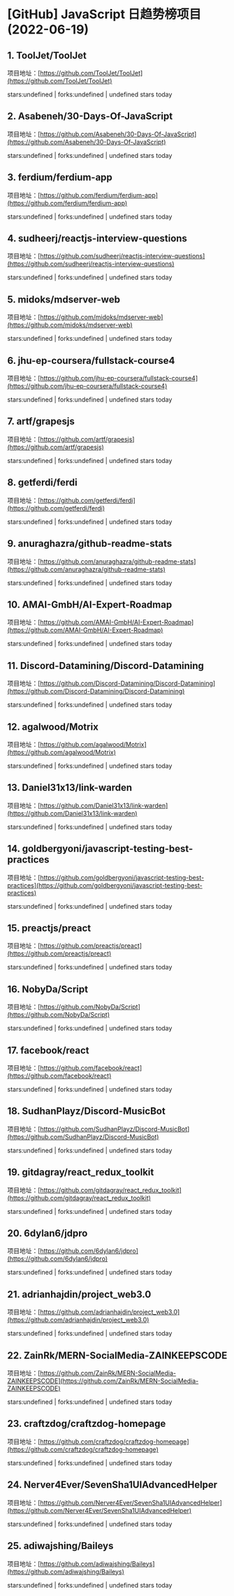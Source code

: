 # [GitHub] JavaScript 日趋势榜项目(2022-06-19)

## 1. ToolJet/ToolJet 

项目地址：[https://github.com/ToolJet/ToolJet](https://github.com/ToolJet/ToolJet)

stars:undefined | forks:undefined | undefined stars today 



## 2. Asabeneh/30-Days-Of-JavaScript 

项目地址：[https://github.com/Asabeneh/30-Days-Of-JavaScript](https://github.com/Asabeneh/30-Days-Of-JavaScript)

stars:undefined | forks:undefined | undefined stars today 



## 3. ferdium/ferdium-app 

项目地址：[https://github.com/ferdium/ferdium-app](https://github.com/ferdium/ferdium-app)

stars:undefined | forks:undefined | undefined stars today 



## 4. sudheerj/reactjs-interview-questions 

项目地址：[https://github.com/sudheerj/reactjs-interview-questions](https://github.com/sudheerj/reactjs-interview-questions)

stars:undefined | forks:undefined | undefined stars today 



## 5. midoks/mdserver-web 

项目地址：[https://github.com/midoks/mdserver-web](https://github.com/midoks/mdserver-web)

stars:undefined | forks:undefined | undefined stars today 



## 6. jhu-ep-coursera/fullstack-course4 

项目地址：[https://github.com/jhu-ep-coursera/fullstack-course4](https://github.com/jhu-ep-coursera/fullstack-course4)

stars:undefined | forks:undefined | undefined stars today 



## 7. artf/grapesjs 

项目地址：[https://github.com/artf/grapesjs](https://github.com/artf/grapesjs)

stars:undefined | forks:undefined | undefined stars today 



## 8. getferdi/ferdi 

项目地址：[https://github.com/getferdi/ferdi](https://github.com/getferdi/ferdi)

stars:undefined | forks:undefined | undefined stars today 



## 9. anuraghazra/github-readme-stats 

项目地址：[https://github.com/anuraghazra/github-readme-stats](https://github.com/anuraghazra/github-readme-stats)

stars:undefined | forks:undefined | undefined stars today 



## 10. AMAI-GmbH/AI-Expert-Roadmap 

项目地址：[https://github.com/AMAI-GmbH/AI-Expert-Roadmap](https://github.com/AMAI-GmbH/AI-Expert-Roadmap)

stars:undefined | forks:undefined | undefined stars today 



## 11. Discord-Datamining/Discord-Datamining 

项目地址：[https://github.com/Discord-Datamining/Discord-Datamining](https://github.com/Discord-Datamining/Discord-Datamining)

stars:undefined | forks:undefined | undefined stars today 



## 12. agalwood/Motrix 

项目地址：[https://github.com/agalwood/Motrix](https://github.com/agalwood/Motrix)

stars:undefined | forks:undefined | undefined stars today 



## 13. Daniel31x13/link-warden 

项目地址：[https://github.com/Daniel31x13/link-warden](https://github.com/Daniel31x13/link-warden)

stars:undefined | forks:undefined | undefined stars today 



## 14. goldbergyoni/javascript-testing-best-practices 

项目地址：[https://github.com/goldbergyoni/javascript-testing-best-practices](https://github.com/goldbergyoni/javascript-testing-best-practices)

stars:undefined | forks:undefined | undefined stars today 



## 15. preactjs/preact 

项目地址：[https://github.com/preactjs/preact](https://github.com/preactjs/preact)

stars:undefined | forks:undefined | undefined stars today 



## 16. NobyDa/Script 

项目地址：[https://github.com/NobyDa/Script](https://github.com/NobyDa/Script)

stars:undefined | forks:undefined | undefined stars today 



## 17. facebook/react 

项目地址：[https://github.com/facebook/react](https://github.com/facebook/react)

stars:undefined | forks:undefined | undefined stars today 



## 18. SudhanPlayz/Discord-MusicBot 

项目地址：[https://github.com/SudhanPlayz/Discord-MusicBot](https://github.com/SudhanPlayz/Discord-MusicBot)

stars:undefined | forks:undefined | undefined stars today 



## 19. gitdagray/react_redux_toolkit 

项目地址：[https://github.com/gitdagray/react_redux_toolkit](https://github.com/gitdagray/react_redux_toolkit)

stars:undefined | forks:undefined | undefined stars today 



## 20. 6dylan6/jdpro 

项目地址：[https://github.com/6dylan6/jdpro](https://github.com/6dylan6/jdpro)

stars:undefined | forks:undefined | undefined stars today 



## 21. adrianhajdin/project_web3.0 

项目地址：[https://github.com/adrianhajdin/project_web3.0](https://github.com/adrianhajdin/project_web3.0)

stars:undefined | forks:undefined | undefined stars today 



## 22. ZainRk/MERN-SocialMedia-ZAINKEEPSCODE 

项目地址：[https://github.com/ZainRk/MERN-SocialMedia-ZAINKEEPSCODE](https://github.com/ZainRk/MERN-SocialMedia-ZAINKEEPSCODE)

stars:undefined | forks:undefined | undefined stars today 



## 23. craftzdog/craftzdog-homepage 

项目地址：[https://github.com/craftzdog/craftzdog-homepage](https://github.com/craftzdog/craftzdog-homepage)

stars:undefined | forks:undefined | undefined stars today 



## 24. Nerver4Ever/SevenSha1UIAdvancedHelper 

项目地址：[https://github.com/Nerver4Ever/SevenSha1UIAdvancedHelper](https://github.com/Nerver4Ever/SevenSha1UIAdvancedHelper)

stars:undefined | forks:undefined | undefined stars today 



## 25. adiwajshing/Baileys 

项目地址：[https://github.com/adiwajshing/Baileys](https://github.com/adiwajshing/Baileys)

stars:undefined | forks:undefined | undefined stars today 



